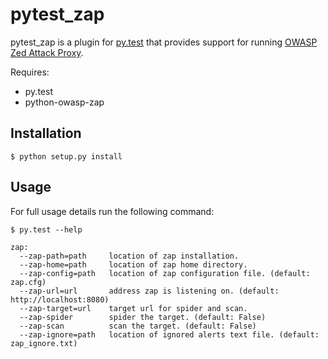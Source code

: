 pytest_zap
==========

pytest_zap is a plugin for [py.test](http://pytest.org/) that provides support for running [OWASP Zed Attack Proxy](http://owasp.com/index.php/OWASP_Zed_Attack_Proxy_Project).

Requires:

  * py.test
  * python-owasp-zap

Installation
------------

    $ python setup.py install

Usage
-----

For full usage details run the following command:

    $ py.test --help

    zap:
      --zap-path=path     location of zap installation.
      --zap-home=path     location of zap home directory.
      --zap-config=path   location of zap configuration file. (default: zap.cfg)
      --zap-url=url       address zap is listening on. (default: http://localhost:8080)
      --zap-target=url    target url for spider and scan.
      --zap-spider        spider the target. (default: False)
      --zap-scan          scan the target. (default: False)
      --zap-ignore=path   location of ignored alerts text file. (default: zap_ignore.txt)
